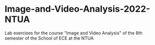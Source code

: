 # Image-and-Video-Analysis-2022-NTUA
Lab exercises for the course "Image and Video Analysis" of the 8th semester of the School of ECE at the NTUA
